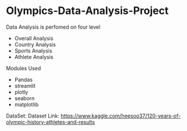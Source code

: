# Olympics-Data-Analysis-Project

Data Analysis is perfomed on four level
  - Overall Analysis
  - Country Analysis
  - Sports Analysis
  - Athlete Analysis

Modules Used
  - Pandas
  - streamlit
  - plotly
  - seaborn
  - matplotlib


DataSet: Dataset Link: https://www.kaggle.com/heesoo37/120-years-of-olympic-history-athletes-and-results


